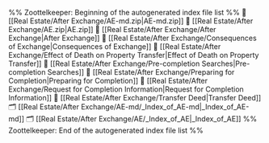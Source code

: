 %% Zoottelkeeper: Beginning of the autogenerated index file list  %%
📄 [[Real Estate/After Exchange/AE-md.zip|AE-md.zip]]
📄 [[Real Estate/After Exchange/AE.zip|AE.zip]]
📄 [[Real Estate/After Exchange/After Exchange|After Exchange]]
📄 [[Real Estate/After Exchange/Consequences of Exchange|Consequences of Exchange]]
📄 [[Real Estate/After Exchange/Effect of Death on Property Transfer|Effect of Death on Property Transfer]]
📄 [[Real Estate/After Exchange/Pre-completion Searches|Pre-completion Searches]]
📄 [[Real Estate/After Exchange/Preparing for Completion|Preparing for Completion]]
📄 [[Real Estate/After Exchange/Request for Completion Information|Request for Completion Information]]
📄 [[Real Estate/After Exchange/Transfer Deed|Transfer Deed]]
🗂️ [[Real Estate/After Exchange/AE-md/_Index_of_AE-md|_Index_of_AE-md]]
🗂️ [[Real Estate/After Exchange/AE/_Index_of_AE|_Index_of_AE]]
%% Zoottelkeeper: End of the autogenerated index file list  %%
